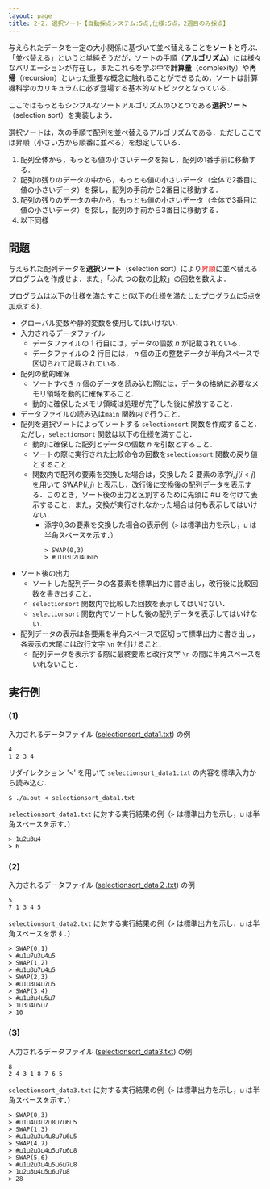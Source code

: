 ```yaml
---
layout: page
title: 2-2. 選択ソート【自動採点システム:5点,仕様:5点，2週目のみ採点】
---
```


与えられたデータを一定の大小関係に基づいて並べ替えることを**ソート**と呼ぶ．
「並べ替える」というと単純そうだが，ソートの手順（**アルゴリズム**）には様々なバリエーションが存在し，またこれらを学ぶ中で**計算量**（complexity）や**再帰**（recursion）といった重要な概念に触れることができるため，ソートは計算機科学のカリキュラムに必ず登場する基本的なトピックとなっている．

ここではもっともシンプルなソートアルゴリズムのひとつである**選択ソート**（selection sort）を実装しよう．

選択ソートは，次の手順で配列を並べ替えるアルゴリズムである．ただしここでは昇順（小さい方から順番に並べる）を想定している．

1. 配列全体から，もっとも値の小さいデータを探し，配列の1番手前に移動する．
2. 配列の残りのデータの中から，もっとも値の小さいデータ（全体で2番目に値の小さいデータ）を探し，配列の手前から2番目に移動する．
3. 配列の残りのデータの中から，もっとも値の小さいデータ（全体で3番目に値の小さいデータ）を探し，配列の手前から3番目に移動する．
4. 以下同様

## 問題
与えられた配列データを**選択ソート**（selection sort）により<font color="red">昇順</font>に並べ替えるプログラムを作成せよ．また，「ふたつの数の比較」の回数を数えよ．

プログラムは以下の仕様を満たすこと(以下の仕様を満たしたプログラムに5点を加点する)．

- グローバル変数や静的変数を使用してはいけない．
- 入力されるデータファイル
    - データファイルの 1 行目には，データの個数 $n$ が記載されている．
    - データファイルの 2 行目には， $n$ 個の正の整数データが半角スペースで区切られて記載されている．
- 配列の動的確保
    - ソートすべき $n$ 個のデータを読み込む際には，データの格納に必要なメモリ領域を動的に確保すること．
    - 動的に確保したメモリ領域は処理が完了した後に解放すること．
- データファイルの読み込は`main` 関数内で行うこと.
- 配列を選択ソートによってソートする `selectionsort` 関数を作成すること．ただし，`selectionsort` 関数は以下の仕様を満すこと．
	- 動的に確保した配列とデータの個数 $n$ を引数とすること．
	- ソートの際に実行された比較命令の回数を`selectionsort` 関数の戻り値とすること．
	- 関数内で配列の要素を交換した場合は，交換した 2 要素の添字$i,j(i<j)$を用いて SWAP$(i,j)$ と表示し，改行後に交換後の配列データを表示する．このとき，ソート後の出力と区別するために先頭に #⊔ を付けて表示すること．また，交換が実行されなかった場合は何も表示してはいけない．
	  - 添字0,3の要素を交換した場合の表示例（`>` は標準出力を示し，`⊔` は半角スペースを示す．）
		```
		> SWAP(0,3)
		> #⊔1⊔3⊔2⊔4⊔6⊔5 
		```
- ソート後の出力
    - ソートした配列データの各要素を標準出力に書き出し，改行後に比較回数を書き出すこと．
	- `selectionsort` 関数内で比較した回数を表示してはいけない．
    - `selectionsort` 関数内でソートした後の配列データを表示してはいけない．
- 配列データの表示は各要素を半角スペースで区切って標準出力に書き出し，各表示の末尾には改行文字 `\n` を付けること．
	- 配列データを表示する際に最終要素と改行文字 `\n` の間に半角スペースをいれないこと．



## 実行例

### (1)

入力されるデータファイル ([selectionsort_data1.txt](./selectionsort_data1.txt)) の例

```
4
1 2 3 4
```

リダイレクション '<' を用いて `selectionsort_data1.txt` の内容を標準入力から読み込む．

```
$ ./a.out < selectionsort_data1.txt
```

`selectionsort_data1.txt` に対する実行結果の例（`>` は標準出力を示し，`⊔` は半角スペースを示す．）

```
> 1⊔2⊔3⊔4
> 6
```

### (2)

入力されるデータファイル ([selectionsort_data２.txt](./selectionsort_data2.txt)) の例

```
5
7 1 3 4 5
```

`selectionsort_data2.txt` に対する実行結果の例（`>` は標準出力を示し，`⊔` は半角スペースを示す．）

```
> SWAP(0,1)
> #⊔1⊔7⊔3⊔4⊔5
> SWAP(1,2)
> #⊔1⊔3⊔7⊔4⊔5
> SWAP(2,3)
> #⊔1⊔3⊔4⊔7⊔5
> SWAP(3,4)
> #⊔1⊔3⊔4⊔5⊔7
> 1⊔3⊔4⊔5⊔7
> 10
```

### (3)

入力されるデータファイル ([selectionsort_data3.txt](./selectionsort_data3.txt)) の例

```
8
2 4 3 1 8 7 6 5
```

`selectionsort_data3.txt` に対する実行結果の例（`>` は標準出力を示し，`⊔` は半角スペースを示す．）

```
> SWAP(0,3)
> #⊔1⊔4⊔3⊔2⊔8⊔7⊔6⊔5
> SWAP(1,3)
> #⊔1⊔2⊔3⊔4⊔8⊔7⊔6⊔5
> SWAP(4,7)
> #⊔1⊔2⊔3⊔4⊔5⊔7⊔6⊔8
> SWAP(5,6)
> #⊔1⊔2⊔3⊔4⊔5⊔6⊔7⊔8
> 1⊔2⊔3⊔4⊔5⊔6⊔7⊔8
> 28
```
